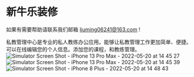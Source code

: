 # 新牛乐装修
如果有需要帮助请联系我们邮箱 liuming06241@163.com !

私教管理中心是专业的私人教练办公应用。能够让私教管理工作更加简单、便捷。可以在线编辑您的个人信息。添加您的课程，和教练管理。
![Simulator Screen Shot - iPhone 13 Pro Max - 2022-05-20 at 14 45 27](https://user-images.githubusercontent.com/41277034/169757783-788b394f-e357-482c-9e6c-8f9937a24db6.png)
![Simulator Screen Shot - iPhone 13 Pro Max - 2022-05-20 at 14 45 39](https://user-images.githubusercontent.com/41277034/169757793-d9e9fcd0-c9ba-4848-8bb6-b621708fce86.png)
![Simulator Screen Shot - iPhone 8 Plus - 2022-05-20 at 14 48 43](https://user-images.githubusercontent.com/41277034/169757798-03137208-b377-4b83-a673-80d70042a1e3.png)
